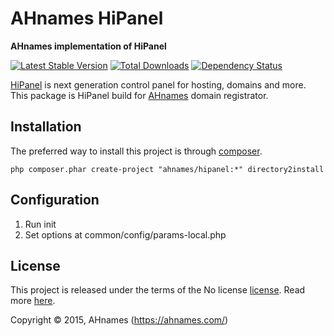 AHnames HiPanel
===============

**AHnames implementation of HiPanel**

[![Latest Stable Version](https://poser.pugx.org/ahnames/hipanel/v/stable)](//packagist.org/packages/ahnames/hipanel)
[![Total Downloads](https://poser.pugx.org/ahnames/hipanel/downloads)](//packagist.org/packages/ahnames/hipanel)
[![Dependency Status](https://www.versioneye.com/php/ahnames:hipanel/dev-master/badge.svg)](https://www.versioneye.com/php/ahnames:hipanel/dev-master)

[HiPanel](http://hipanel.com) is next generation control panel for hosting, domains and more.
This package is HiPanel build for [AHnames](https://ahnames.com) domain registrator.

## Installation

The preferred way to install this project is through [composer](http://getcomposer.org/download/).

```
php composer.phar create-project "ahnames/hipanel:*" directory2install
```

## Configuration

1. Run init
2. Set options at common/config/params-local.php

## License

This project is released under the terms of the No license [license](LICENSE).
Read more [here](http://choosealicense.com/licenses/no-license).

Copyright © 2015, AHnames (https://ahnames.com/)
